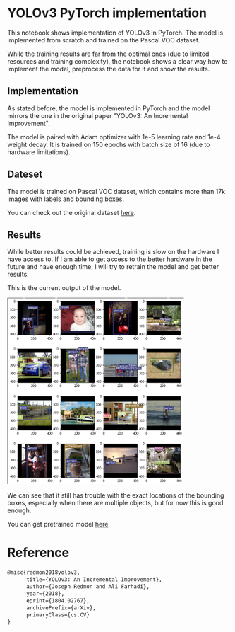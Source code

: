 # YOLOv3 PyTorch implementation

This notebook shows implementation of YOLOv3 in PyTorch. The model is implemented from scratch and trained on the Pascal VOC dataset.

While the training results are far from the optimal ones (due to limited resources and training complexity), the notebook shows a clear way how to implement the model, preprocess the data for it and show the results.

## Implementation

As stated before, the model is implemented in PyTorch and the model mirrors the one in the original paper "YOLOv3: An Incremental Improvement".

The model is paired with Adam optimizer with 1e-5 learning rate and 1e-4 weight decay. It is trained on 150 epochs with batch size of 16 (due to hardware limitations).

## Dateset

The model is trained on Pascal VOC dataset, which contains more than 17k images with labels and bounding boxes.

You can check out the original dataset [here](https://www.kaggle.com/huanghanchina/pascal-voc-2012).

## Results

While better results could be achieved, training is slow on the hardware I have access to. If I am able to get access to the better hardware in the future and have enough time, I will try to retrain the model and get better results.

This is the current output of the model.

<img src="./assets/YOLOv3.png" width="400">

We can see that it still has trouble with the exact locations of the bounding boxes, especially when there are multiple objects, but for now this is good enough.

You can get pretrained model [here](https://drive.google.com/file/d/14xN9ZQR3PAuQlvFzpQK8TyaLA_47nM3k/view?usp=sharing)

# Reference


```
@misc{redmon2018yolov3,
      title={YOLOv3: An Incremental Improvement}, 
      author={Joseph Redmon and Ali Farhadi},
      year={2018},
      eprint={1804.02767},
      archivePrefix={arXiv},
      primaryClass={cs.CV}
}
```